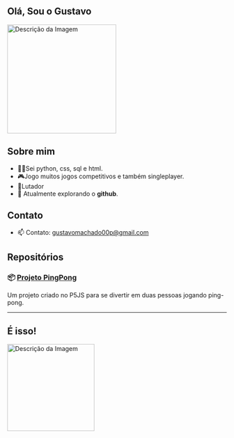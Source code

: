 ## Olá, Sou o Gustavo 


<img src="https://i.pinimg.com/originals/ee/23/2a/ee232a3a21397046f30556834d141749.jpg" alt="Descrição da Imagem" width="250" />


## Sobre mim
- 👨‍💻Sei python, css, sql e html. <br/>
- 🎮Jogo muitos jogos competitivos e também singleplayer. <br/>
- 🥊Lutador
- 🌱 Atualmente explorando o **github**. <br/>

## Contato

- 📫 Contato: [gustavomachado00p@gmail.com](https://mail.google.com/mail/u/0/?fs=1&to=gustavomachado00p@gmail.com&tf=cm)

## Repositórios

### 📦 [Projeto PingPong](https://guhxx44.github.io/jogo.html/)


Um projeto criado no P5JS para se divertir em duas pessoas jogando ping-pong.


---

## É isso!
 <img src="https://i.pinimg.com/564x/bd/9b/0d/bd9b0da0bec4d5ce0f39dcb2413e0174.jpg" alt="Descrição da Imagem" width="200" />
